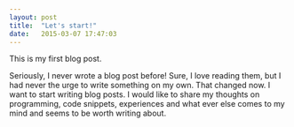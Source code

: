 ```yaml
---
layout: post
title:  "Let's start!"
date:   2015-03-07 17:47:03
---
```

This is my first blog post.

Seriously, I never wrote a blog post before! Sure, I love reading them, but I had never the urge to write something on my own. That changed now. I want to start writing blog posts. I would like to share my thoughts on programming, code snippets, experiences and what ever else comes to my mind and seems to be worth writing about.
